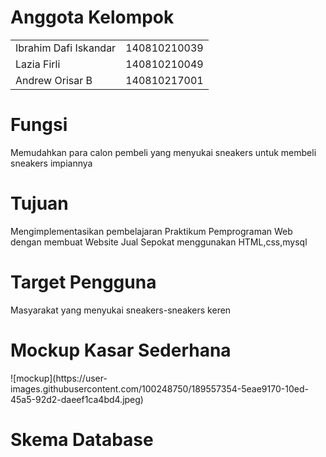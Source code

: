 <h1>Anggota Kelompok </h1>
<table>
<tr>
<td> Ibrahim Dafi Iskandar</td>
<td> 140810210039</td>
</tr>
<tr>
<td> Lazia Firli </td>
<td> 140810210049 </td>
</tr>
<tr>
<td> Andrew Orisar B </td>
<td> 140810217001 </td>
</tr>
</table>

<h1>Fungsi</h1>
<p> Memudahkan para calon pembeli yang menyukai sneakers untuk membeli sneakers impiannya </p>

<h1> Tujuan</h1>
<p>  Mengimplementasikan pembelajaran Praktikum Pemprograman Web dengan membuat Website Jual Sepokat menggunakan HTML,css,mysql</p>
<h1> Target Pengguna </h1>
<p> Masyarakat yang menyukai sneakers-sneakers keren </p>

<h1> Mockup Kasar Sederhana </h1>
![mockup](https://user-images.githubusercontent.com/100248750/189557354-5eae9170-10ed-45a5-92d2-daeef1ca4bd4.jpeg)

<h1> Skema Database </h1>

